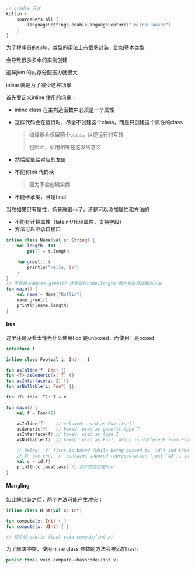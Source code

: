 ```kotlin
// gradle 开关
kotlin {
    sourceSets.all {
        languageSettings.enableLanguageFeature("InlineClasses")
    }
}
```

为了程序员的sufu，类型的用法上有很多封装，比如基本类型   

会导致很多多余的实例创建

这样jvm 的内存分配压力就很大  



inline 就是为了减少这种场景  

首先要定义inline 使用的场景：

- inline class 在主构造函数中必须是一个属性  

- 这样代码会在运行时，尽量不创建这个class，而是只创建这个属性的class  

    > 编译器会保留两个class，以便运行时互转
    >
    > 也因此，引用相等在这没啥意义

- 然后赋值给对应的左值  

- 不能有init 代码块

    > 因为不会创建实例

- 不能继承类，且是final     



当然如果只有属性，场景就很小了，还是可以添加属性和方法的

- 不能有计算属性（lateinit/代理属性，支持字段）
- 方法可以继承自接口

```kotlin
inline class Name(val s: String) {
    val length: Int
        get() = s.length

    fun greet() {
        println("Hello, $s")
    }
}    
// 不管是方法name.greet() 还是属性name.length 都会被处理成静态方法
fun main() {
    val name = Name("Kotlin")
    name.greet()
    println(name.length)
}
```



#### box

这里还是没看太懂为什么使用Foo 是unboxed，而使用T 是boxed  

```kotlin
interface I

inline class Foo(val i: Int) : I

fun asInline(f: Foo) {}
fun <T> asGeneric(x: T) {}
fun asInterface(i: I) {}
fun asNullable(i: Foo?) {}

fun <T> id(x: T): T = x

fun main() {
    val f = Foo(42)

    asInline(f)    // unboxed: used as Foo itself
    asGeneric(f)   // boxed: used as generic type T
    asInterface(f) // boxed: used as type I
    asNullable(f)  // boxed: used as Foo?, which is different from Foo

    // below, 'f' first is boxed (while being passed to 'id') and then unboxed (when returned from 'id')
    // In the end, 'c' contains unboxed representation (just '42'), as 'f'
    val c = id(f)
    println(c.javaClass) // 打印的类型是Foo  
}
```



#### Mangling

如此解封装之后，两个方法可能产生冲突：

```kotlin
inline class UInt(val x: Int)

fun compute(x: Int) { }
fun compute(x: UInt) { }

// 都生成 public final void compute(int x)
```

为了解决冲突，使用inline class 参数的方法会被添加hash

```kotlin
public final void compute-<hashcode>(int x)  
```





